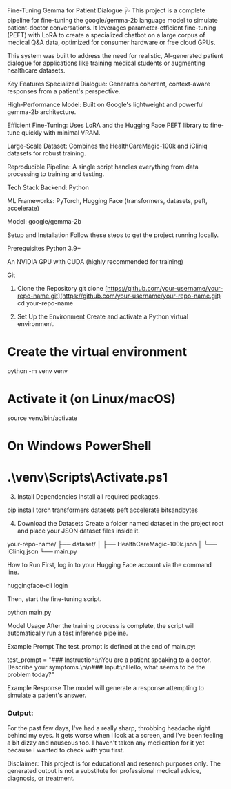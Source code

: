 Fine-Tuning Gemma for Patient Dialogue 🩺
This project is a complete pipeline for fine-tuning the google/gemma-2b language model to simulate patient-doctor conversations. It leverages parameter-efficient fine-tuning (PEFT) with LoRA to create a specialized chatbot on a large corpus of medical Q&A data, optimized for consumer hardware or free cloud GPUs.

This system was built to address the need for realistic, AI-generated patient dialogue for applications like training medical students or augmenting healthcare datasets.

Key Features
Specialized Dialogue: Generates coherent, context-aware responses from a patient's perspective.

High-Performance Model: Built on Google's lightweight and powerful gemma-2b architecture.

Efficient Fine-Tuning: Uses LoRA and the Hugging Face PEFT library to fine-tune quickly with minimal VRAM.

Large-Scale Dataset: Combines the HealthCareMagic-100k and iCliniq datasets for robust training.

Reproducible Pipeline: A single script handles everything from data processing to training and testing.

Tech Stack
Backend: Python

ML Frameworks: PyTorch, Hugging Face (transformers, datasets, peft, accelerate)

Model: google/gemma-2b

Setup and Installation
Follow these steps to get the project running locally.

Prerequisites
Python 3.9+

An NVIDIA GPU with CUDA (highly recommended for training)

Git

1. Clone the Repository
git clone [https://github.com/your-username/your-repo-name.git](https://github.com/your-username/your-repo-name.git)
cd your-repo-name

2. Set Up the Environment
Create and activate a Python virtual environment.

# Create the virtual environment
python -m venv venv

# Activate it (on Linux/macOS)
source venv/bin/activate

# On Windows PowerShell
# .\venv\Scripts\Activate.ps1

3. Install Dependencies
Install all required packages.

pip install torch transformers datasets peft accelerate bitsandbytes

4. Download the Datasets
Create a folder named dataset in the project root and place your JSON dataset files inside it.

your-repo-name/
├── dataset/
│   ├── HealthCareMagic-100k.json
│   └── iCliniq.json
└── main.py

How to Run
First, log in to your Hugging Face account via the command line.

huggingface-cli login

Then, start the fine-tuning script.

python main.py

Model Usage
After the training process is complete, the script will automatically run a test inference pipeline.

Example Prompt
The test_prompt is defined at the end of main.py:

test_prompt = "### Instruction:\nYou are a patient speaking to a doctor. Describe your symptoms.\n\n### Input:\nHello, what seems to be the problem today?"

Example Response
The model will generate a response attempting to simulate a patient's answer.

### Output:
For the past few days, I've had a really sharp, throbbing headache right behind my eyes. It gets worse when I look at a screen, and I've been feeling a bit dizzy and nauseous too. I haven't taken any medication for it yet because I wanted to check with you first.

Disclaimer: This project is for educational and research purposes only. The generated output is not a substitute for professional medical advice, diagnosis, or treatment.
